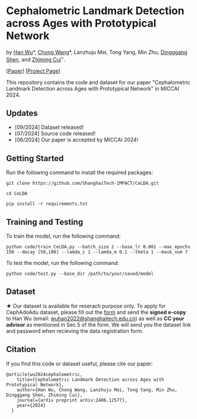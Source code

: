 # Cephalometric Landmark Detection across Ages with Prototypical Network

by [Han Wu](https://hanwu.website/)\*, [Chong Wang](https://cwangrun.github.io/)\*, Lanzhuju Mei, Tong Yang, Min Zhu, [Dingggang Shen](https://idea.bme.shanghaitech.edu.cn/), and [Zhiming Cui](https://shanghaitech-impact.github.io/)<sup>+</sup>.

[[Paper](https://arxiv.org/abs/2406.12577)]   [[Project Page](https://shanghaitech-impact.github.io/CeLDA/)]


This repository contains the code and dataset for our paper "Cephalometric Landmark Detection across Ages with Prototypical Network" in MICCAI 2024.

## Updates
- [09/2024] Dataset released!
- [07/2024] Source code released!
- [06/2024] Our paper is accepted by MICCAI 2024!

## Getting Started
Run the following command to install the required packages:

```
git clone https://github.com/ShanghaiTech-IMPACT/CeLDA.git

cd CeLDA

pip install -r requirements.txt
```

## Training and Testing

To train the model, run the following command:


```
python code/train_CeLDA.py --batch_size 2 --base_lr 0.001 --max_epochs 150 --decay [50,100] --lamda_c 1 --lamda_m 0.1 --theta 1 --mask_num 7
```
To test the model, run the following command:

```
python code/test.py --base_dir /path/to/your/saved/model
```

## Dataset

★ Our dataset is available for reserach purpose only. To apply for CephAdoAdu dataset, please fill out the [form](./data_registration.pdf) and send the **signed e-copy** to Han Wu (email: wuhan2022@shanghaitech.edu.cn) as well as **CC your advisor** as mentioned in Sec.5 of the form. We will send you the dataset link and password when recieving the data registration form.

## Citation

If you find this code or dataset useful, please cite our paper:

    @article{wu2024cephalometric,
        title={Cephalometric Landmark Detection across Ages with Prototypical Network}, 
        author={Han Wu, Chong Wang, Lanzhuju Mei, Tong Yang, Min Zhu, Dingggang Shen, Zhiming Cui},
        journal={arXiv preprint arXiv:2406.12577},
        year={2024}
      }
